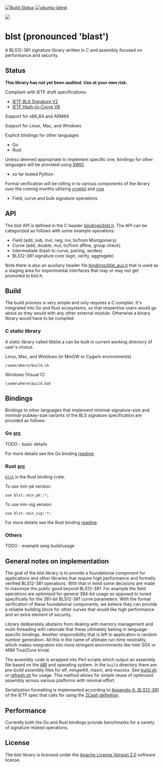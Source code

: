 [![Build Status](https://travis-ci.org/supranational/blst.svg?branch=master)](https://travis-ci.org/supranational/blst) [![ubuntu-latest](https://github.com/supranational/blst/workflows/ubuntu-latest/badge.svg)](https://github.com/supranational/blst/actions)
<div align="left">
  <img src=blst_logo_small.png>
</div>

# blst (pronounced 'blast')
A BLS12-381 signature library written in C and assembly focused on performance and security.

## Status
**This library has not yet been audited. Use at your own risk.**

Compliant with IETF draft specifications:
- [IETF BLS Signature V2](https://tools.ietf.org/html/draft-irtf-cfrg-bls-signature)
- [IETF Hash-to-Curve V8](https://tools.ietf.org/html/draft-irtf-cfrg-hash-to-curve)

Support for x86_64 and ARM64

Support for Linux, Mac, and Windows

Explicit bindings for other languages
- Go
- Rust

Unless deemed appropriate to implement specific one, bindings for other languages will be provided using [SWIG](http://swig.org)
- so far tested Python

Formal verification will be rolling in to various components of the library over the coming months utilizing [cryptol](https://www.cryptol.net) and [coq](https://coq.inria.fr/)
- Field, curve and bulk signature operations

## API
The blst API is defined in the C header [bindings/blst.h](bindings/blst.h). The API can be categorized as follows with some example operations:
- Field (add, sub, mul, neg, inv, to/from Montgomery)
- Curve (add, double, mul, to/from affine, group check)
- Intermediate (hash to curve, pairing, serdes)
- BLS12-381 signature core (sign, verify, aggregate)

Note there is also an auxiliary header file [bindings/blst_aux.h](bindings/blst_aux.h) that is used as a staging area for experimental interfaces that may or may not get promoted to blst.h.

## Build
The build process is very simple and only requires a C complier. It's integrated into Go and Rust ecosystems, so that respective users would go about as they would with any other external module. Otherwise a binary library would have to be compiled.

### C static library
A static library called libblst.a can be built in current working directory of user's choice.

Linux, Mac, and Windows (in MinGW or Cygwin environments)
```
/some/where/build.sh
```

Windows (Visual C)
```
\some\where\build.bat
```

## Bindings
Bindings to other languages that implement minimal-signature-size and minimal-pubkey-size variants of the BLS signature specification are provided as follows:

### Go [src](bindings/go)
TODO - basic details

For more details see the Go binding [readme](bindings/go/README.md).

### Rust [src](bindings/rust)
[`blst`](https://crates.io/crates/blst) is the Rust binding crate.

To use min-pk version:
```
use blst::min_pk::*;
```

To use min-sig version:
```
use blst::min_sig::*;
```

For more details see the Rust binding [readme](bindings/rust/README.md).

### Others
TODO - example swig build/usage

## General notes on implementation
The goal of the blst library is to provide a foundational component for applications and other libraries that require high performance and formally verified BLS12-381 operations. With that in mind some decisions are made to maximize the public good beyond BLS12-381. For example the field operations are optimized for general 384-bit usage as opposed to tuned specifically for the 381-bit BLS12-381 curve parameters. With the formal verification of these foundational components, we believe they can provide a reliable building block for other curves that would like high performance and an extra element of security.

Library deliberately abstains from dealing with memory management and multi-threading with rationale that these ultimately belong in language-specific bindings. Another responsibility that is left to application is random number generation. All this in the name of ultimate run-time neutrality, which makes integration into more stringent environments like Intel SGX or ARM TrustZone trivial.

The assembly code is wrapped into Perl scripts which output an assembly file based on the [ABI](https://en.wikipedia.org/wiki/Application_binary_interface) and operating system. In the `build` directory there are pre-build assembly files for elf, mingw64, masm, and macosx. See [build.sh](build.sh) or [refresh.sh](build/refresh.sh) for usage. This method allows for simple reuse of optimized assembly across various platforms with minimal effort.

Serialization formatting is implemented according to [Appendix A. BLS12-381](https://tools.ietf.org/html/draft-irtf-cfrg-bls-signature-02#appendix-A) of the IETF spec that calls for using the [ZCash definition](https://github.com/zkcrypto/pairing/blob/master/src/bls12_381/README.md#serialization).

## Performance
Currently both the Go and Rust bindings provide benchmarks for a variety of signature related operations.

## License
The blst library is licensed under the [Apache License Version 2.0](LICENSE) software license.
